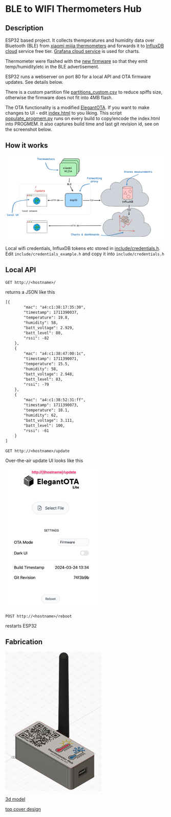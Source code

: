 # BLE to WIFI Thermometers Hub

## Description
ESP32 based project. It collects themperatures and humidity data over Bluetooth (BLE) from [xiaomi mijia thermometers](Xiaomi-Mijia-Bluetooth-Thermometer-Hygrometer-2-Temperature-Humidity-Sensor-Smart-Digital-LCD-Moisture-Meter-Thermo-Hygrometer.jpg) and forwards it to [InfluxDB cloud](https://www.influxdata.com/products/influxdb-cloud) service free tier. [Grafana cloud service](https://grafana.com) is used for charts.

Thermometer were flashed with the [new firmware](https://github.com/atc1441/ATC_MiThermometer) so that they emit temp/humidity/etc in the BLE advertisement.

ESP32 runs a webserver on port 80 for a local API and OTA firmware updates. See details below.

There is a custom partition file [partitions_custom.csv](partitions_custom.csv) to reduce spiffs size, otherwise the firmware does not fit into 4MB flash.

The OTA functionality is a modified [ElegantOTA](https://github.com/ayushsharma82/ElegantOTA). If you want to make changes to UI - edit [index.html](lib/ElegantOTA/src/index.html) to you liking. This script [populate_progmem.py](populate_progmem.py) runs on every build to copy/encode the index.html into PROGMEM. It also captures build time and last git revision id, see on the screenshot below.

## How it works
<img src="how-it-works.jpg" width="600"/>

Local wifi credentials, InfluxDB tokens etc stored in [include/credentials.h](include/credentials.h). Edit `include/credentials_example.h` and copy it into `include/credentials.h`
 
## Local API

`GET http://<hostname>/` 

returns a JSON like this
```
[{
        "mac": "a4:c1:38:17:35:30",
        "timestamp": 1711390037,
        "temperature": 19.8,
        "humidity": 58,
        "batt_voltage": 2.929,
        "batt_level": 80,
        "rssi": -82
    },
    {
        "mac": "a4:c1:38:47:00:1c",
        "timestamp": 1711390071,
        "temperature": 15.5,
        "humidity": 58,
        "batt_voltage": 2.948,
        "batt_level": 83,
        "rssi": -79
    },
    {
        "mac": "a4:c1:38:52:31:ff",
        "timestamp": 1711390073,
        "temperature": 18.1,
        "humidity": 62,
        "batt_voltage": 3.111,
        "batt_level": 100,
        "rssi": -61
    }
]
```

`GET http://<hostname>/update` 

Over-the-air update UI looks like this

<img src="sample-OTA.jpg" width="300"/>


`POST http://<hostname>/reboot` 

restarts ESP32

## Fabrication
<img src="enclosure.jpg" width="300"/>

[3d model](enclosure.f3z)

[top cover design](top-design.kra)